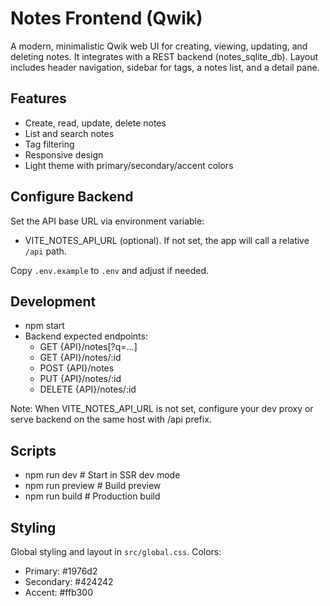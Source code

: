 # Notes Frontend (Qwik)

A modern, minimalistic Qwik web UI for creating, viewing, updating, and deleting notes.
It integrates with a REST backend (notes_sqlite_db). Layout includes header navigation,
sidebar for tags, a notes list, and a detail pane.

## Features
- Create, read, update, delete notes
- List and search notes
- Tag filtering
- Responsive design
- Light theme with primary/secondary/accent colors

## Configure Backend
Set the API base URL via environment variable:
- VITE_NOTES_API_URL (optional). If not set, the app will call a relative `/api` path.

Copy `.env.example` to `.env` and adjust if needed.

## Development
- npm start
- Backend expected endpoints:
  - GET    {API}/notes[?q=...]
  - GET    {API}/notes/:id
  - POST   {API}/notes
  - PUT    {API}/notes/:id
  - DELETE {API}/notes/:id

Note: When VITE_NOTES_API_URL is not set, configure your dev proxy or serve backend on the same host with /api prefix.

## Scripts
- npm run dev       # Start in SSR dev mode
- npm run preview   # Build preview
- npm run build     # Production build

## Styling
Global styling and layout in `src/global.css`. Colors:
- Primary: #1976d2
- Secondary: #424242
- Accent: #ffb300
